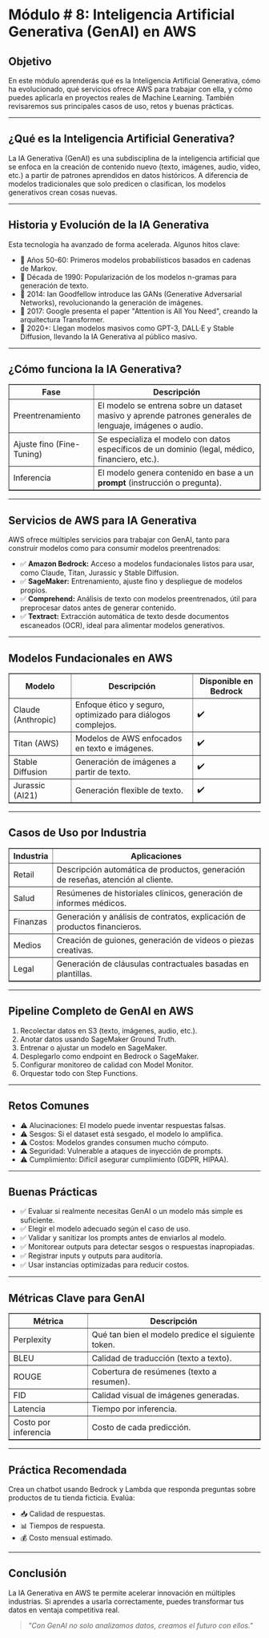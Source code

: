 <h1>Módulo # 8: Inteligencia Artificial Generativa (GenAI) en AWS</h1>

<h2>Objetivo</h2>
<p>En este módulo aprenderás qué es la Inteligencia Artificial Generativa, cómo ha evolucionado, qué servicios ofrece AWS para trabajar con ella, y cómo puedes aplicarla en proyectos reales de Machine Learning. También revisaremos sus principales casos de uso, retos y buenas prácticas.</p>

<hr>

<h2>¿Qué es la Inteligencia Artificial Generativa?</h2>
<p>La IA Generativa (GenAI) es una subdisciplina de la inteligencia artificial que se enfoca en la creación de contenido nuevo (texto, imágenes, audio, video, etc.) a partir de patrones aprendidos en datos históricos. 
A diferencia de modelos tradicionales que solo predicen o clasifican, los modelos generativos crean cosas nuevas.</p>

<hr>

<h2>Historia y Evolución de la IA Generativa</h2>
<p>Esta tecnología ha avanzado de forma acelerada. Algunos hitos clave:</p>
<ul>
    <li>🔹 Años 50-60: Primeros modelos probabilísticos basados en cadenas de Markov.</li>
    <li>🔹 Década de 1990: Popularización de los modelos n-gramas para generación de texto.</li>
    <li>🔹 2014: Ian Goodfellow introduce las GANs (Generative Adversarial Networks), revolucionando la generación de imágenes.</li>
    <li>🔹 2017: Google presenta el paper "Attention is All You Need", creando la arquitectura Transformer.</li>
    <li>🔹 2020+: Llegan modelos masivos como GPT-3, DALL·E y Stable Diffusion, llevando la IA Generativa al público masivo.</li>
</ul>

<hr>

<h2>¿Cómo funciona la IA Generativa?</h2>
<table border="1" cellpadding="5">
    <tr>
        <th>Fase</th>
        <th>Descripción</th>
    </tr>
    <tr>
        <td>Preentrenamiento</td>
        <td>El modelo se entrena sobre un dataset masivo y aprende patrones generales de lenguaje, imágenes o audio.</td>
    </tr>
    <tr>
        <td>Ajuste fino (Fine-Tuning)</td>
        <td>Se especializa el modelo con datos específicos de un dominio (legal, médico, financiero, etc.).</td>
    </tr>
    <tr>
        <td>Inferencia</td>
        <td>El modelo genera contenido en base a un <strong>prompt</strong> (instrucción o pregunta).</td>
    </tr>
</table>

<hr>

<h2>Servicios de AWS para IA Generativa</h2>
<p>AWS ofrece múltiples servicios para trabajar con GenAI, tanto para construir modelos como para consumir modelos preentrenados:</p>
<ul>
    <li>✅ <strong>Amazon Bedrock:</strong> Acceso a modelos fundacionales listos para usar, como Claude, Titan, Jurassic y Stable Diffusion.</li>
    <li>✅ <strong>SageMaker:</strong> Entrenamiento, ajuste fino y despliegue de modelos propios.</li>
    <li>✅ <strong>Comprehend:</strong> Análisis de texto con modelos preentrenados, útil para preprocesar datos antes de generar contenido.</li>
    <li>✅ <strong>Textract:</strong> Extracción automática de texto desde documentos escaneados (OCR), ideal para alimentar modelos generativos.</li>
</ul>

<hr>

<h2>Modelos Fundacionales en AWS</h2>
<table border="1" cellpadding="5">
    <tr>
        <th>Modelo</th>
        <th>Descripción</th>
        <th>Disponible en Bedrock</th>
    </tr>
    <tr><td>Claude (Anthropic)</td><td>Enfoque ético y seguro, optimizado para diálogos complejos.</td><td>✔️</td></tr>
    <tr><td>Titan (AWS)</td><td>Modelos de AWS enfocados en texto e imágenes.</td><td>✔️</td></tr>
    <tr><td>Stable Diffusion</td><td>Generación de imágenes a partir de texto.</td><td>✔️</td></tr>
    <tr><td>Jurassic (AI21)</td><td>Generación flexible de texto.</td><td>✔️</td></tr>
</table>

<hr>

<h2>Casos de Uso por Industria</h2>
<table border="1" cellpadding="5">
    <tr><th>Industria</th><th>Aplicaciones</th></tr>
    <tr><td>Retail</td><td>Descripción automática de productos, generación de reseñas, atención al cliente.</td></tr>
    <tr><td>Salud</td><td>Resúmenes de historiales clínicos, generación de informes médicos.</td></tr>
    <tr><td>Finanzas</td><td>Generación y análisis de contratos, explicación de productos financieros.</td></tr>
    <tr><td>Medios</td><td>Creación de guiones, generación de videos o piezas creativas.</td></tr>
    <tr><td>Legal</td><td>Generación de cláusulas contractuales basadas en plantillas.</td></tr>
</table>

<hr>

<h2>Pipeline Completo de GenAI en AWS</h2>
<ol>
    <li>Recolectar datos en S3 (texto, imágenes, audio, etc.).</li>
    <li>Anotar datos usando SageMaker Ground Truth.</li>
    <li>Entrenar o ajustar un modelo en SageMaker.</li>
    <li>Desplegarlo como endpoint en Bedrock o SageMaker.</li>
    <li>Configurar monitoreo de calidad con Model Monitor.</li>
    <li>Orquestar todo con Step Functions.</li>
</ol>

<hr>

<h2>Retos Comunes</h2>
<ul>
    <li>⚠️ Alucinaciones: El modelo puede inventar respuestas falsas.</li>
    <li>⚠️ Sesgos: Si el dataset está sesgado, el modelo lo amplifica.</li>
    <li>⚠️ Costos: Modelos grandes consumen mucho cómputo.</li>
    <li>⚠️ Seguridad: Vulnerable a ataques de inyección de prompts.</li>
    <li>⚠️ Cumplimiento: Difícil asegurar cumplimiento (GDPR, HIPAA).</li>
</ul>

<hr>

<h2>Buenas Prácticas</h2>
<ul>
    <li>✅ Evaluar si realmente necesitas GenAI o un modelo más simple es suficiente.</li>
    <li>✅ Elegir el modelo adecuado según el caso de uso.</li>
    <li>✅ Validar y sanitizar los prompts antes de enviarlos al modelo.</li>
    <li>✅ Monitorear outputs para detectar sesgos o respuestas inapropiadas.</li>
    <li>✅ Registrar inputs y outputs para auditoría.</li>
    <li>✅ Usar instancias optimizadas para reducir costos.</li>
</ul>

<hr>

<h2>Métricas Clave para GenAI</h2>
<table border="1" cellpadding="5">
    <tr><th>Métrica</th><th>Descripción</th></tr>
    <tr><td>Perplexity</td><td>Qué tan bien el modelo predice el siguiente token.</td></tr>
    <tr><td>BLEU</td><td>Calidad de traducción (texto a texto).</td></tr>
    <tr><td>ROUGE</td><td>Cobertura de resúmenes (texto a resumen).</td></tr>
    <tr><td>FID</td><td>Calidad visual de imágenes generadas.</td></tr>
    <tr><td>Latencia</td><td>Tiempo por inferencia.</td></tr>
    <tr><td>Costo por inferencia</td><td>Costo de cada predicción.</td></tr>
</table>

<hr>

<h2>Práctica Recomendada</h2>
<p>Crea un chatbot usando Bedrock y Lambda que responda preguntas sobre productos de tu tienda ficticia. Evalúa:</p>
<ul>
    <li>📥 Calidad de respuestas.</li>
    <li>📊 Tiempos de respuesta.</li>
    <li>💰 Costo mensual estimado.</li>
</ul>

<hr>

<h2>Conclusión</h2>
<p>La IA Generativa en AWS te permite acelerar innovación en múltiples industrias. Si aprendes a usarla correctamente, puedes transformar tus datos en ventaja competitiva real.</p>

<blockquote><em>"Con GenAI no solo analizamos datos, creamos el futuro con ellos."</em></blockquote>
